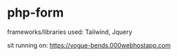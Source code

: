 # php-form

frameworks/libraries used: Tailwind, Jquery

sit running on: https://vogue-bends.000webhostapp.com
